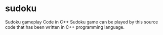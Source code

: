 # sudoku
Sudoku gameplay Code in C++
Sudoku game can be played by this source code that has been written in C++ programming language.
